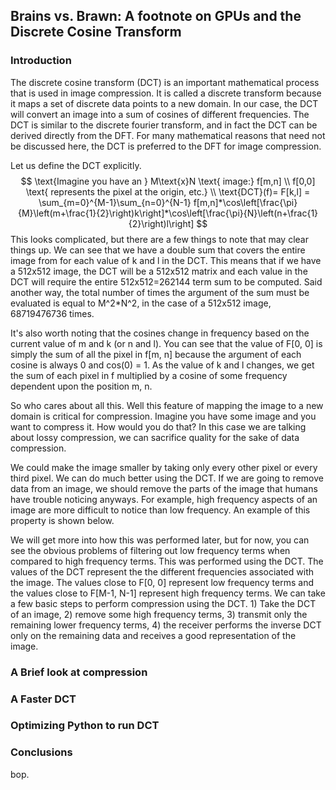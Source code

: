 ---
---
## Brains vs. Brawn: A footnote on GPUs and the Discrete Cosine Transform

### Introduction

The discrete cosine transform (DCT) is an important mathematical process that is used in image compression. It is called a discrete transform because it maps a set of discrete data points to a new domain. In our case, the DCT will convert an image into a sum of cosines of different frequencies. The DCT is similar to the discrete fourier transform, and in fact the DCT can be derived directly from the DFT. For many mathematical reasons that need not be discussed here, the DCT is preferred to the DFT for image compression.

Let us define the DCT explicitly.
$$
\text{Imagine you have an } M\text{x}N \text{ image:} f[m,n]
\\
f[0,0] \text{ represents the pixel at the origin, etc.}
\\
\text{DCT}(f)= F[k,l] = \sum_{m=0}^{M-1}\sum_{n=0}^{N-1} f[m,n]*\cos\left[\frac{\pi}{M}\left(m+\frac{1}{2}\right)k\right]*\cos\left[\frac{\pi}{N}\left(n+\frac{1}{2}\right)l\right]
$$
This looks complicated, but there are a few things to note that may clear things up. We can see that we have a double sum that covers the entire image from for each value of k and l in the DCT. This means that if we have a 512x512 image, the DCT will be a 512x512 matrix and each value in the DCT will require the entire 512x512=262144 term sum to be computed. Said another way, the total number of times the argument of the sum must be evaluated is equal to M^2*N^2, in the case of a 512x512 image, 68719476736 times.

It's also worth noting that the cosines change in frequency based on the current value of m and k (or n and l). You can see that the value of F[0, 0] is simply the sum of all the pixel in f[m, n] because the argument of each cosine is always 0 and cos(0) = 1. As the value of k and l changes, we get the sum of each pixel in f multiplied by a cosine of some frequency dependent upon the position m, n.

So who cares about all this. Well this feature of mapping the image to a new domain is critical for compression. Imagine you have some image and you want to compress it. How would you do that? In this case we are talking about lossy compression, we can sacrifice quality for the sake of data compression.

We could make the image smaller by taking only every other pixel or every third pixel. We can do much better using the DCT. If we are going to remove data from an image, we should remove the parts of the image that humans have trouble noticing anyways. For example, high frequency aspects of an image are more difficult to notice than low frequency. An example of this property is shown below.



We will get more into how this was performed later, but for now, you can see the obvious problems of filtering out low frequency terms when compared to high frequency terms. This was performed using the DCT. The values of the DCT represent the the different frequencies associated with the image. The values close to F[0, 0] represent low frequency terms and the values close to F[M-1, N-1] represent high frequency terms. We can take a few basic steps to perform compression using the DCT. 1) Take the DCT of an image, 2) remove some high frequency terms, 3) transmit only the remaining lower frequency terms, 4) the receiver performs the inverse DCT only on the remaining data and receives a good representation of the image.

### A Brief look at compression



### A Faster DCT



### Optimizing Python to run DCT

### Conclusions

bop.

<script type="text/x-mathjax-config">
    MathJax.Hub.Config({
      tex2jax: {
        skipTags: ['script', 'noscript', 'style', 'textarea', 'pre'],
        inlineMath: [['$','$']]
      }
    });
</script>
<script src="https://cdn.mathjax.org/mathjax/latest/MathJax.js?config=TeX-AMS-MML_HTMLorMML" type="text/javascript"></script>
